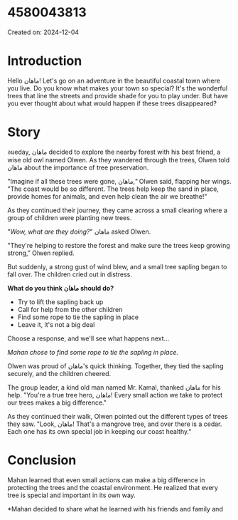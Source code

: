 # 4580043813

Created on: 2024-12-04

**Introduction**
================================

Hello ماهان! Let's go on an adventure in the beautiful coastal town where you live. Do you know what makes your town so special? It's the wonderful trees that line the streets and provide shade for you to play under. But have you ever thought about what would happen if these trees disappeared?

**Story**
==========

อนeday, ماهان decided to explore the nearby forest with his best friend, a wise old owl named Olwen. As they wandered through the trees, Olwen told ماهان about the importance of tree preservation.

"Imagine if all these trees were gone, ماهان," Olwen said, flapping her wings. "The coast would be so different. The trees help keep the sand in place, provide homes for animals, and even help clean the air we breathe!"

As they continued their journey, they came across a small clearing where a group of children were planting new trees.

 "*Wow, what are they doing?*" ماهان asked Olwen.

"They're helping to restore the forest and make sure the trees keep growing strong," Olwen replied.

But suddenly, a strong gust of wind blew, and a small tree sapling began to fall over. The children cried out in distress.

**What do you think ماهان should do?**

*   Try to lift the sapling back up
*   Call for help from the other children
*   Find some rope to tie the sapling in place
*   Leave it, it's not a big deal

Choose a response, and we'll see what happens next...

*Mahan chose to find some rope to tie the sapling in place.*

Olwen was proud of ماهان's quick thinking. Together, they tied the sapling securely, and the children cheered.

The group leader, a kind old man named Mr. Kamal, thanked ماهان for his help. "You're a true tree hero, ماهان! Every small action we take to protect our trees makes a big difference."

As they continued their walk, Olwen pointed out the different types of trees they saw. "Look, ماهان! That's a mangrove tree, and over there is a cedar. Each one has its own special job in keeping our coast healthy."

**Conclusion**
==============

Mahan learned that even small actions can make a big difference in protecting the trees and the coastal environment. He realized that every tree is special and important in its own way.

*Mahan decided to share what he learned with his friends and family and